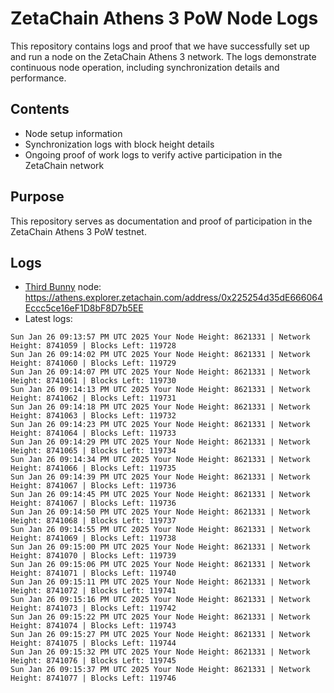 # ZetaChain Athens 3 PoW Node Logs
This repository contains logs and proof that we have successfully set up and run a node on the ZetaChain Athens 3 network. The logs demonstrate continuous node operation, including synchronization details and performance.

## Contents
- Node setup information
- Synchronization logs with block height details
- Ongoing proof of work logs to verify active participation in the ZetaChain network

## Purpose
This repository serves as documentation and proof of participation in the ZetaChain Athens 3 PoW testnet.

## Logs

- [Third Bunny](https://thirdbunny.xyz/) node: https://athens.explorer.zetachain.com/address/0x225254d35dE666064Eccc5ce16eF1D8bF8D7b5EE
- Latest logs:
```
Sun Jan 26 09:13:57 PM UTC 2025 Your Node Height: 8621331 | Network Height: 8741059 | Blocks Left: 119728
Sun Jan 26 09:14:02 PM UTC 2025 Your Node Height: 8621331 | Network Height: 8741060 | Blocks Left: 119729
Sun Jan 26 09:14:07 PM UTC 2025 Your Node Height: 8621331 | Network Height: 8741061 | Blocks Left: 119730
Sun Jan 26 09:14:13 PM UTC 2025 Your Node Height: 8621331 | Network Height: 8741062 | Blocks Left: 119731
Sun Jan 26 09:14:18 PM UTC 2025 Your Node Height: 8621331 | Network Height: 8741063 | Blocks Left: 119732
Sun Jan 26 09:14:23 PM UTC 2025 Your Node Height: 8621331 | Network Height: 8741064 | Blocks Left: 119733
Sun Jan 26 09:14:29 PM UTC 2025 Your Node Height: 8621331 | Network Height: 8741065 | Blocks Left: 119734
Sun Jan 26 09:14:34 PM UTC 2025 Your Node Height: 8621331 | Network Height: 8741066 | Blocks Left: 119735
Sun Jan 26 09:14:39 PM UTC 2025 Your Node Height: 8621331 | Network Height: 8741067 | Blocks Left: 119736
Sun Jan 26 09:14:45 PM UTC 2025 Your Node Height: 8621331 | Network Height: 8741067 | Blocks Left: 119736
Sun Jan 26 09:14:50 PM UTC 2025 Your Node Height: 8621331 | Network Height: 8741068 | Blocks Left: 119737
Sun Jan 26 09:14:55 PM UTC 2025 Your Node Height: 8621331 | Network Height: 8741069 | Blocks Left: 119738
Sun Jan 26 09:15:00 PM UTC 2025 Your Node Height: 8621331 | Network Height: 8741070 | Blocks Left: 119739
Sun Jan 26 09:15:06 PM UTC 2025 Your Node Height: 8621331 | Network Height: 8741071 | Blocks Left: 119740
Sun Jan 26 09:15:11 PM UTC 2025 Your Node Height: 8621331 | Network Height: 8741072 | Blocks Left: 119741
Sun Jan 26 09:15:16 PM UTC 2025 Your Node Height: 8621331 | Network Height: 8741073 | Blocks Left: 119742
Sun Jan 26 09:15:22 PM UTC 2025 Your Node Height: 8621331 | Network Height: 8741074 | Blocks Left: 119743
Sun Jan 26 09:15:27 PM UTC 2025 Your Node Height: 8621331 | Network Height: 8741075 | Blocks Left: 119744
Sun Jan 26 09:15:32 PM UTC 2025 Your Node Height: 8621331 | Network Height: 8741076 | Blocks Left: 119745
Sun Jan 26 09:15:37 PM UTC 2025 Your Node Height: 8621331 | Network Height: 8741077 | Blocks Left: 119746
```
